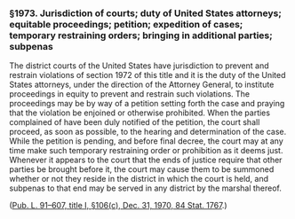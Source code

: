 ### §1973. Jurisdiction of courts; duty of United States attorneys; equitable proceedings; petition; expedition of cases; temporary restraining orders; bringing in additional parties; subpenas ###

The district courts of the United States have jurisdiction to prevent and restrain violations of section 1972 of this title and it is the duty of the United States attorneys, under the direction of the Attorney General, to institute proceedings in equity to prevent and restrain such violations. The proceedings may be by way of a petition setting forth the case and praying that the violation be enjoined or otherwise prohibited. When the parties complained of have been duly notified of the petition, the court shall proceed, as soon as possible, to the hearing and determination of the case. While the petition is pending, and before final decree, the court may at any time make such temporary restraining order or prohibition as it deems just. Whenever it appears to the court that the ends of justice require that other parties be brought before it, the court may cause them to be summoned whether or not they reside in the district in which the court is held, and subpenas to that end may be served in any district by the marshal thereof.

([Pub. L. 91–607, title I, §106(c), Dec. 31, 1970, 84 Stat. 1767](/statviewer.htm?volume=84&page=1767).)